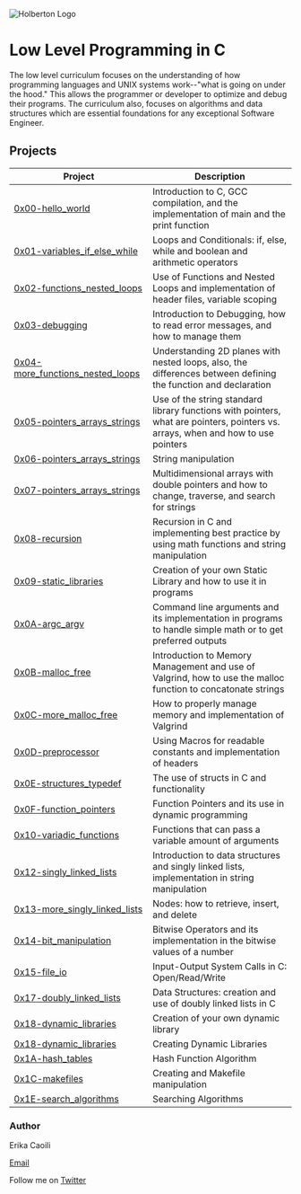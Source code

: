 ![Holberton Logo](https://i.ibb.co/nMtRXQR/Holberton.png)

# Low Level Programming in C
The low level curriculum focuses on the understanding of how programming languages and UNIX systems work--"what is going on under the hood." This allows the programmer or developer to optimize and debug their programs. The curriculum also, focuses on algorithms and data structures which are essential foundations for any exceptional Software Engineer.

## Projects 
| Project | Description |
| --- | --- |
| [0x00-hello_world](https://github.com/ecaoili24/holbertonschool-low_level_programming/tree/master/0x00-hello_world) | Introduction to C, GCC compilation, and the implementation of main and the print function |
| [0x01-variables_if_else_while](https://github.com/ecaoili24/holbertonschool-low_level_programming/tree/master/0x01-variables_if_else_while) | Loops and Conditionals: if, else, while and boolean and arithmetic operators |
| [0x02-functions_nested_loops](https://github.com/ecaoili24/holbertonschool-low_level_programming/tree/master/0x02-functions_nested_loops) | Use of Functions and Nested Loops and implementation of header files, variable scoping  |
| [0x03-debugging](https://github.com/ecaoili24/holbertonschool-low_level_programming/tree/master/0x03-debugging) | Introduction to Debugging, how to read error messages, and how to manage them |
| [0x04-more_functions_nested_loops](https://github.com/ecaoili24/holbertonschool-low_level_programming/tree/master/0x04-more_functions_nested_loops) | Understanding 2D planes with nested loops, also, the differences between defining the function and declaration |
| [0x05-pointers_arrays_strings](https://github.com/ecaoili24/holbertonschool-low_level_programming/tree/master/0x05-pointers_arrays_strings) | Use of the string standard library functions with pointers, what are pointers, pointers vs. arrays, when and how to use pointers |
| [0x06-pointers_arrays_strings](https://github.com/ecaoili24/holbertonschool-low_level_programming/tree/master/0x06-pointers_arrays_strings) | String manipulation |
| [0x07-pointers_arrays_strings](https://github.com/ecaoili24/holbertonschool-low_level_programming/tree/master/0x07-pointers_arrays_strings) | Multidimensional arrays with double pointers and how to change, traverse, and search for strings |
| [0x08-recursion](https://github.com/ecaoili24/holbertonschool-low_level_programming/tree/master/0x08-recursion) | Recursion in C and implementing best practice by using math functions and string manipulation |
| [0x09-static_libraries](https://github.com/ecaoili24/holbertonschool-low_level_programming/tree/master/0x09-static_libraries) | Creation of your own Static Library and how to use it in programs |
| [0x0A-argc_argv](https://github.com/ecaoili24/holbertonschool-low_level_programming/tree/master/0x0A-argc_argv) | Command line arguments and its implementation in programs to handle simple math or to get preferred outputs |
| [0x0B-malloc_free](https://github.com/ecaoili24/holbertonschool-low_level_programming/tree/master/0x0B-malloc_free) | Introduction to Memory Management and use of Valgrind, how to use the malloc function to concatonate strings |
| [0x0C-more_malloc_free](https://github.com/ecaoili24/holbertonschool-low_level_programming/tree/master/0x0C-more_malloc_free) | How to properly manage memory and implementation of Valgrind |
| [0x0D-preprocessor](https://github.com/ecaoili24/holbertonschool-low_level_programming/tree/master/0x0D-preprocessor) | Using Macros for readable constants and implementation of headers |
| [0x0E-structures_typedef](https://github.com/ecaoili24/holbertonschool-low_level_programming/tree/master/0x0E-structures_typedef) | The use of structs in C and functionality |
| [0x0F-function_pointers](https://github.com/ecaoili24/holbertonschool-low_level_programming/tree/master/0x0F-function_pointers) | Function Pointers and its use in dynamic programming ||
| [0x10-variadic_functions](https://github.com/ecaoili24/holbertonschool-low_level_programming/tree/master/0x10-variadic_functions) | Functions that can pass a variable amount of arguments |
| [0x12-singly_linked_lists](https://github.com/ecaoili24/holbertonschool-low_level_programming/tree/master/0x12-singly_linked_lists) | Introduction to data structures and singly linked lists, implementation in string manipulation |
| [0x13-more_singly_linked_lists](https://github.com/ecaoili24/holbertonschool-low_level_programming/tree/master/0x13-more_singly_linked_lists) | Nodes: how to retrieve, insert, and delete |
| [0x14-bit_manipulation](https://github.com/ecaoili24/holbertonschool-low_level_programming/tree/master/0x14-bit_manipulation) | Bitwise Operators and its implementation in the bitwise values of a number  |
| [0x15-file_io](https://github.com/ecaoili24/holbertonschool-low_level_programming/tree/master/0x15-file_io) | Input-Output System Calls in C: Open/Read/Write |
| [0x17-doubly_linked_lists](https://github.com/ecaoili24/holbertonschool-low_level_programming/tree/master/0x17-doubly_linked_lists) | Data Structures: creation and use of doubly linked lists in C |
| [0x18-dynamic_libraries](https://github.com/ecaoili24/holbertonschool-low_level_programming/tree/master/0x18-dynamic_libraries) | Creation of your own dynamic library |
| [0x18-dynamic_libraries](https://github.com/ecaoili24/holbertonschool-low_level_programming/tree/master/0x18-dynamic_libraries) | Creating Dynamic Libraries |
| [0x1A-hash_tables](https://github.com/ecaoili24/holbertonschool-low_level_programming/tree/master/0x1A-hash_tables) | Hash Function Algorithm |
| [0x1C-makefiles](https://github.com/ecaoili24/holbertonschool-low_level_programming/tree/master/0x1C-makefiles) | Creating and Makefile manipulation |
| [0x1E-search_algorithms](https://github.com/ecaoili24/holbertonschool-low_level_programming/tree/master/0x1E-search_algorithms) | Searching Algorithms |

### Author

Erika Caoili 

[Email](erika.caoili@gmail.com)

Follow me on [Twitter](https://twitter.com/CaoiliErika)
